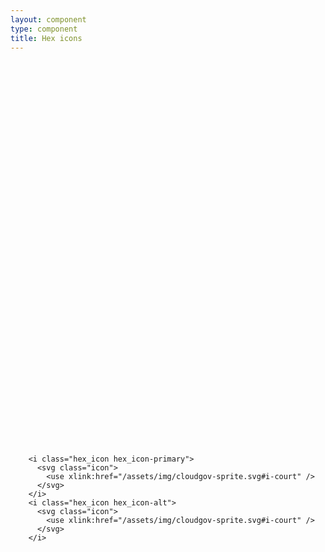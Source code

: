 ```yaml
---
layout: component
type: component
title: Hex icons
---
```


<div class="force-inline">
  <i class="hex_icon hex_icon-alt">
    <svg class="icon">
      <use xlink:href="{{ '/assets/img/cloudgov-sprite.svg#i-plan' |
         prepend: site.baseurl }}"/>
    </svg>
  </i>
</div>

<div class="force-inline">
  <i class="hex_icon hex_icon-primary">
    <svg class="icon">
      <use xlink:href="{{ '/assets/img/cloudgov-sprite.svg#i-download' |
         prepend: site.baseurl }}"/>
    </svg>
  </i>
</div>

<div class="force-inline">
  <i class="hex_icon hex_icon-alt">
    <svg class="icon">
      <use xlink:href="{{ '/assets/img/cloudgov-sprite.svg#i-checked' |
         prepend: site.baseurl }}"/>
    </svg>
  </i>
</div>

<div class="force-inline">
  <i class="hex_icon hex_icon-primary">
    <svg class="icon">
      <use xlink:href="{{ '/assets/img/cloudgov-sprite.svg#i-court' |
         prepend: site.baseurl }}"/>
    </svg>
  </i>
</div>

<pre>
  <code>
    &lt;i class="hex_icon hex_icon-primary">
      &lt;svg class="icon">
        &lt;use xlink:href="/assets/img/cloudgov-sprite.svg#i-court" />
      &lt;/svg>
    &lt;/i>
    &lt;i class="hex_icon hex_icon-alt">
      &lt;svg class="icon">
        &lt;use xlink:href="/assets/img/cloudgov-sprite.svg#i-court" />
      &lt;/svg>
    &lt;/i>
  </code>
</pre>
